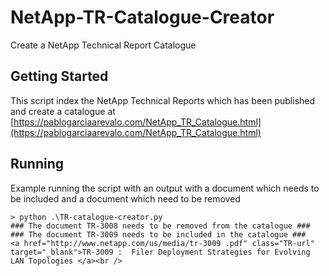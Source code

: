 # NetApp-TR-Catalogue-Creator
Create a NetApp Technical Report Catalogue

## Getting Started

This script index the NetApp Technical Reports which has been published and create a catalogue at [https://pablogarciaarevalo.com/NetApp_TR_Catalogue.html](https://pablogarciaarevalo.com/NetApp_TR_Catalogue.html)

## Running

Example running the script with an output with a document which needs to be included and a document which need to be removed
```
> python .\TR-catalogue-creator.py
### The document TR-3008 needs to be removed from the catalogue ###
### The document TR-3009 needs to be included in the catalogue ###
<a href="http://www.netapp.com/us/media/tr-3009 .pdf" class="TR-url" target="_blank">TR-3009 :  Filer Deployment Strategies for Evolving LAN Topologies </a><br />
```
